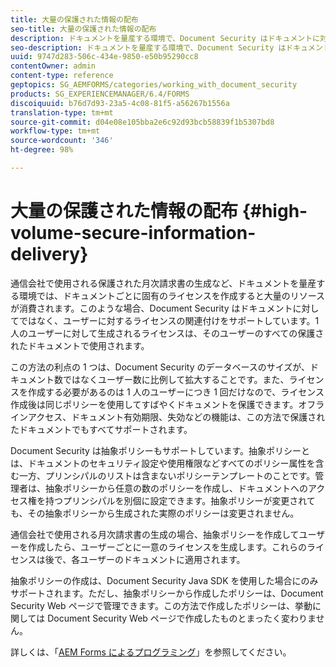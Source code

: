 ```yaml
---
title: 大量の保護された情報の配布
seo-title: 大量の保護された情報の配布
description: ドキュメントを量産する環境で、Document Security はドキュメントに対してではなく、ユーザーに対するライセンスの関連付けをサポートしています。
seo-description: ドキュメントを量産する環境で、Document Security はドキュメントに対してではなく、ユーザーに対するライセンスの関連付けをサポートしています。
uuid: 9747d283-506c-434e-9850-e50b95290cc8
contentOwner: admin
content-type: reference
geptopics: SG_AEMFORMS/categories/working_with_document_security
products: SG_EXPERIENCEMANAGER/6.4/FORMS
discoiquuid: b76d7d93-23a5-4c08-81f5-a56267b1556a
translation-type: tm+mt
source-git-commit: d04e08e105bba2e6c92d93bcb58839f1b5307bd8
workflow-type: tm+mt
source-wordcount: '346'
ht-degree: 98%

---
```



# 大量の保護された情報の配布 {#high-volume-secure-information-delivery}

通信会社で使用される保護された月次請求書の生成など、ドキュメントを量産する環境では、ドキュメントごとに固有のライセンスを作成すると大量のリソースが消費されます。このような場合、Document Security はドキュメントに対してではなく、ユーザーに対するライセンスの関連付けをサポートしています。1 人のユーザーに対して生成されるライセンスは、そのユーザーのすべての保護されたドキュメントで使用されます。

この方法の利点の 1 つは、Document Security のデータベースのサイズが、ドキュメント数ではなくユーザー数に比例して拡大することです。また、ライセンスを作成する必要があるのは 1 人のユーザーにつき 1 回だけなので、ライセンス作成後は同じポリシーを使用してすばやくドキュメントを保護できます。オフラインアクセス、ドキュメント有効期限、失効などの機能は、この方法で保護されたドキュメントでもすべてサポートされます。

Document Security は抽象ポリシーもサポートしています。抽象ポリシーとは、ドキュメントのセキュリティ設定や使用権限などすべてのポリシー属性を含む一方、プリンシパルのリストは含まないポリシーテンプレートのことです。管理者は、抽象ポリシーから任意の数のポリシーを作成し、ドキュメントへのアクセス権を持つプリンシパルを別個に設定できます。抽象ポリシーが変更されても、その抽象ポリシーから生成された実際のポリシーは変更されません。

通信会社で使用される月次請求書の生成の場合、抽象ポリシーを作成してユーザーを作成したら、ユーザーごとに一意のライセンスを生成します。これらのライセンスは後で、各ユーザーのドキュメントに適用されます。

抽象ポリシーの作成は、Document Security Java SDK を使用した場合にのみサポートされます。ただし、抽象ポリシーから作成したポリシーは、Document Security Web ページで管理できます。この方法で作成したポリシーは、挙動に関しては Document Security Web ページで作成したものとまったく変わりません。

詳しくは、「[AEM Forms によるプログラミング](https://www.adobe.com/go/learn_aemforms_programming_63)」を参照してください。
